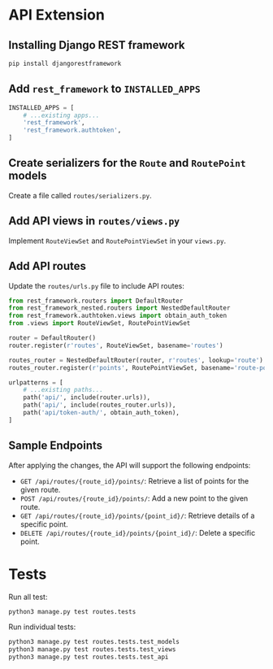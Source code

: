 # API Extension

## Installing Django REST framework

```bash
pip install djangorestframework
```

## Add `rest_framework` to `INSTALLED_APPS`

```python
INSTALLED_APPS = [
    # ...existing apps...
    'rest_framework',
    'rest_framework.authtoken',
]
```

## Create serializers for the `Route` and `RoutePoint` models

Create a file called `routes/serializers.py`.

## Add API views in `routes/views.py`

Implement `RouteViewSet` and `RoutePointViewSet` in your `views.py`.

## Add API routes

Update the `routes/urls.py` file to include API routes:

```python
from rest_framework.routers import DefaultRouter
from rest_framework_nested.routers import NestedDefaultRouter
from rest_framework.authtoken.views import obtain_auth_token
from .views import RouteViewSet, RoutePointViewSet

router = DefaultRouter()
router.register(r'routes', RouteViewSet, basename='routes')

routes_router = NestedDefaultRouter(router, r'routes', lookup='route')
routes_router.register(r'points', RoutePointViewSet, basename='route-points')

urlpatterns = [
    # ...existing paths...
    path('api/', include(router.urls)),
    path('api/', include(routes_router.urls)),
    path('api/token-auth/', obtain_auth_token),
]
```

## Sample Endpoints

After applying the changes, the API will support the following endpoints:

-   `GET /api/routes/{route_id}/points/`: Retrieve a list of points for the given route.
-   `POST /api/routes/{route_id}/points/`: Add a new point to the given route.
-   `GET /api/routes/{route_id}/points/{point_id}/`: Retrieve details of a specific point.
-   `DELETE /api/routes/{route_id}/points/{point_id}/`: Delete a specific point.

# Tests

Run all test:

```bash
python3 manage.py test routes.tests
```

Run individual tests:

```bash
python3 manage.py test routes.tests.test_models
python3 manage.py test routes.tests.test_views
python3 manage.py test routes.tests.test_api
```
